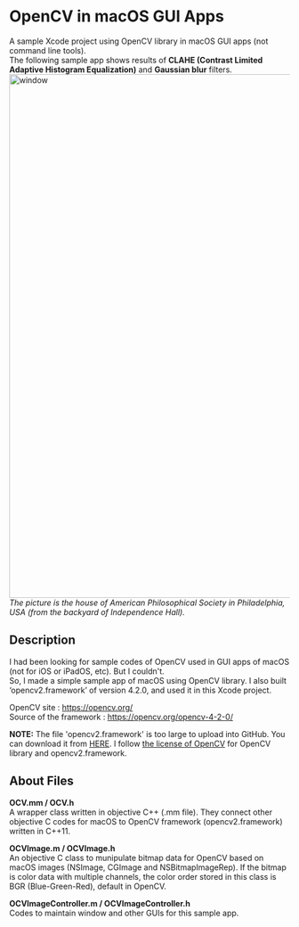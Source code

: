 # OpenCV in macOS GUI Apps
A sample Xcode project using OpenCV library in macOS GUI apps (not command line tools).  
The following sample app shows results of **CLAHE (Contrast Limited Adaptive Histogram Equalization)** and **Gaussian blur** filters.  
<img width="940" alt="window" src="https://user-images.githubusercontent.com/52600509/71859174-4b9d9b00-3131-11ea-816e-ae7cf78d976b.png">  
*The picture is the house of American Philosophical Society in Philadelphia, USA (from the backyard of Independence Hall).*  
  
  
## Description
I had been looking for sample codes of OpenCV used in GUI apps of macOS (not for iOS or iPadOS, etc). But I couldn't.  
So, I made a simple sample app of macOS using OpenCV library. I also built ‘opencv2.framework’ of version 4.2.0, and used it in this Xcode project.  
  
OpenCV site : <https://opencv.org/>  
Source of the framework : <https://opencv.org/opencv-4-2-0/>  
  
**NOTE:** The file 'opencv2.framework' is too large to upload into GitHub. You can download it from [HERE](https://www.icloud.com/iclouddrive/0l0nK8HIE8oXmQdRe_C1KyuaQ#opencv2.framework). I follow [the license of OpenCV](https://github.com/tkshirakawa/OpenCV_in_macOS/blob/master/LICENSE%20of%20OpenCV) for OpenCV library and opencv2.framework.  
  
  
## About Files
**OCV.mm / OCV.h**  
A wrapper class written in objective C++ (.mm file). They connect other objective C codes for macOS to OpenCV framework (opencv2.framework) written in C++11.  
  
**OCVImage.m / OCVImage.h**  
An objective C class to munipulate bitmap data for OpenCV based on macOS images (NSImage, CGImage and NSBitmapImageRep). If the bitmap is color data with multiple channels, the color order stored in this class is BGR (Blue-Green-Red), default in OpenCV.  
  
**OCVImageController.m / OCVImageController.h**  
Codes to maintain window and other GUIs for this sample app.  
  
